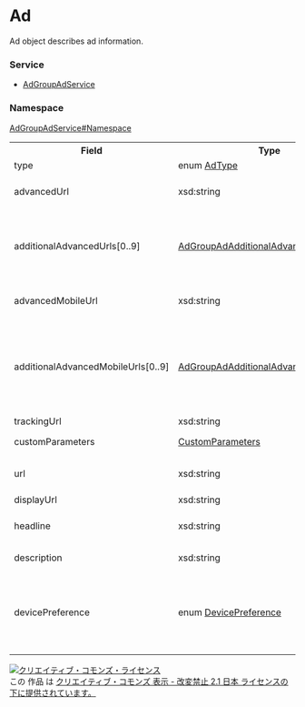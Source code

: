 # Ad
Ad object describes ad information.

### Service
+ [AdGroupAdService](../../services/AdGroupAdService.md)

### Namespace
[AdGroupAdService#Namespace](../../services/AdGroupAdService.md#namespace)

<table>
 <tr>
  <th>Field</th>
  <th>Type</th>
  <th>Description</th>
  <th>response</th>
  <th>get</th>
  <th>add</th>
  <th>set</th>
  <th>remove</th>
 </tr>
 <tr>
  <td>type</td>
  <td>enum <a href="AdType.md">AdType</a></td>
  <td>Type of ad.</td>
  <td>yes</td>
  <td>-</td>
  <td>Requirement</td>
  <td>Ignore</td>
  <td>Ignore</td>
 </tr>
 <tr>
  <td>advancedUrl</td>
  <td>xsd:string</td>
  <td>Landing Page URL.</td>
  <td>yes</td>
  <td>-</td>
  <td>Optional<br>*If AdType is 'DYNAMIC_ADS_FOR_SEARCH_SETTING':ignore.</td>
  <td>Ignore</td>
  <td>Ignore</td>
 </tr>
<tr>
  <td>additionalAdvancedUrls[0..9]</td>
  <td><a href="AdGroupAdAdditionalAdvancedUrls.md">AdGroupAdAdditionalAdvancedUrls</a></td>
  <td>Landing Page URL.<br>Enter the 2nd and later of landing page URLs.</td>
  <td>yes</td>
  <td>-</td>
  <td>Optional<br>*If AdType is 'DYNAMIC_ADS_FOR_SEARCH_SETTING':ignore.</td>
  <td>Ignore</td>
  <td>Ignore</td>
 </tr>
  <tr>
  <td>advancedMobileUrl</td>
  <td>xsd:string</td>
  <td>Landing Page URL (Smartphone).</td>
  <td>yes</td>
  <td>-</td>
  <td>Optional<br>*If AdType is 'DYNAMIC_ADS_FOR_SEARCH_SETTING':ignore.</td>
  <td>Ignore</td>
  <td>Ignore</td>
 </tr>
  <tr>
  <td>additionalAdvancedMobileUrls[0..9]</td>
  <td><a href="AdGroupAdAdditionalAdvancedMobileUrls.md">AdGroupAdAdditionalAdvancedMobileUrls</a></td>
  <td>Landing page URL (Smartphone).<br>Enter the 2nd and later of landing page URLs (Smartphone).</td>
  <td>yes</td>
  <td>-</td>
  <td>Optional<br>*If AdType is 'DYNAMIC_ADS_FOR_SEARCH_SETTING':ignore.</td>
  <td>Ignore</td>
  <td>Ignore</td>
 </tr>
  <tr>
  <td>trackingUrl</td>
  <td>xsd:string</td>
  <td>Tracking URL.</td>
  <td>yes</td>
  <td>-</td>
  <td>Optional</td>
  <td>Ignore</td>
  <td>Ignore</td>
 </tr>
 <tr>
  <td>customParameters</td>
  <td><a href="CustomParameters.md">CustomParameters</a></td>
  <td>Custome parameters.</td>
  <td>yes</td>
  <td>-</td>
  <td>Optional</td>
  <td>Ignore</td>
  <td>Ignore</td>
 </tr>
 <tr>
  <td>url</td>
  <td>xsd:string</td>
  <td>Destination URL before upgrading.</td>
  <td>yes</td>
  <td>-</td>
  <td>Ignore</td>
  <td>Ignore</td>
  <td>Ignore</td>
 </tr>
 <tr>
  <td>displayUrl</td>
  <td>xsd:string</td>
  <td>Display URL.</td>
  <td>yes</td>
  <td>-</td>
  <td>Ignore</td>
  <td>Ignore</td>
  <td>Ignore</td>
 </tr>
 <tr>
  <td>headline</td>
  <td>xsd:string</td>
  <td>Title of ad.</td>
  <td>yes</td>
  <td>-</td>
  <td>Requirement<br>*If AdType is 'DYNAMIC_ADS_FOR_SEARCH_SETTING':ignore.</td>
  <td>Ignore</td>
  <td>Ignore</td>
 </tr>
 <tr>
  <td>description</td>
  <td>xsd:string</td>
  <td>Description of ad.</td>
  <td>yes</td>
  <td>-</td>
  <td>Requirement</td>
  <td>Ignore</td>
  <td>Ignore</td>
 </tr>
 <tr>
  <td>devicePreference</td>
  <td>enum <a href="DevicePreference.md">DevicePreference</a></td>
  <td>Information of Focus Device.<br>*It enables to display your ads to smartphone devices.</td>
  <td>yes</td>
  <td>-</td>
  <td>Optional<br>*If AdType is 'DOUBLE_TEXT_AD':ignore.</td>
  <td>Ignore</td>
  <td>Ignore</td>
 </tr>
</table>

<a rel="license" href="http://creativecommons.org/licenses/by-nd/2.1/jp/"><img alt="クリエイティブ・コモンズ・ライセンス" style="border-width:0" src="https://i.creativecommons.org/l/by-nd/2.1/jp/88x31.png" /></a><br />この 作品 は <a rel="license" href="http://creativecommons.org/licenses/by-nd/2.1/jp/">クリエイティブ・コモンズ 表示 - 改変禁止 2.1 日本 ライセンスの下に提供されています。</a>
